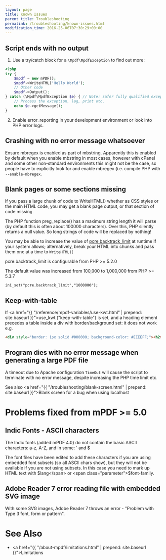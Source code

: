 ```yaml
---
layout: page
title: Known Issues
parent_title: Troubleshooting
permalink: /troubleshooting/known-issues.html
modification_time: 2016-25-06T07:30:29+00:00
---
```


## Script ends with no output

1) Use a try/catch block for a `\Mpdf\MpdfException` to find out more:

```php
<?php
try {
	$mpdf = new mPDF();
	$mpdf->WriteHTML('Hello World');
	// Other code
	$mpdf->Output();
} catch (\Mpdf\MpdfException $e) { // Note: safer fully qualified exception name used for catch
	// Process the exception, log, print etc.
	echo $e->getMessage();
}

```

2) Enable error_reporting in your development environment or look into PHP error logs.

## Crashing with no error message whatsoever

Ensure mbregex is enabled as part of mbstring. Apparently this is enabled by default when you enable mbstring in most
cases, however with cPanel and some other non-standard environments this might not be the case, so people have to
explicitly look for and enable mbregex (i.e. compile PHP with `--enable-mbregex`.

## Blank pages or some sections missing

If you pass a large chunk of code to WriteHTML() whether as CSS styles or the main HTML code, you may get a blank
page output, or that section of code missing.

The PHP function preg_replace() has a maximum string length it will parse (by default this is often about 100000
characters). Over this, PHP silently returns a null value. So long strings of code will be replaced by nothing!

You may be able to increase the value of
<a href="http://www.php.net/manual/en/pcre.configuration.php#ini.pcre.backtrack-limit">pcre.backtrack_limit</a>
at runtime if your system allows; alternatively, break your HTML into chunks and pass them one at a time to `WriteHTML()`

pcre.backtrack_limit is configurable from PHP >= 5.2.0

The default value was increased from 100,000 to 1,000,000 from PHP >= 5.3.7

```
ini_set("pcre.backtrack_limit","1000000");
```

## Keep-with-table

If <a href="{{ "/reference/mpdf-variables/use-kwt.html" | prepend: site.baseurl }}">use_kwt</a> ("keep-with-table")
is set, and a heading element precedes a table inside a div with border/background set: it does not work e.g.

```html
<div style="border: 1px solid #000000; background-color: #EEEEFF;"><h2>Title</h2><table...

```

## Program dies with no error message when generating a large PDF file

A timeout due to Apache configuration `TimeOut` will cause the script to terminate with no error message, despite
increasing the PHP time limit etc.

See also <a href="{{ "/troubleshooting/blank-screen.html" | prepend: site.baseurl }}">Blank screen</a> for a bug when
using localhost

# Problems fixed from mPDF >= 5.0

## Indic Fonts - ASCII characters

The Indic fonts (added mPDF 4.0) do not contain the basic ASCII characters: a-z, A-Z, and in some: ' and $

The font files have been edited to add these characters if you are using embedded font subsets (so all ASCII chars show),
but they will not be available if you are not using subsets. In this case you need to mark up HTML text with
<span class="parameter">$lang</span> or <span class="parameter">$font-family</span>.

## Adobe Reader 7 error reading file with embedded SVG image

With some SVG images, Adobe Reader 7 throws an error - "Problem with Type 3 font, form or pattern".

# See Also

- <a href="{{ "/about-mpdf/limitations.html" | prepend: site.baseurl }}">Limitations</a>
